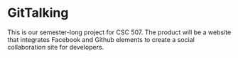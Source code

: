 # GitTalking
This is our semester-long project for CSC 507. The product will be a website that integrates Facebook and Github elements to create a social collaboration site for developers.
